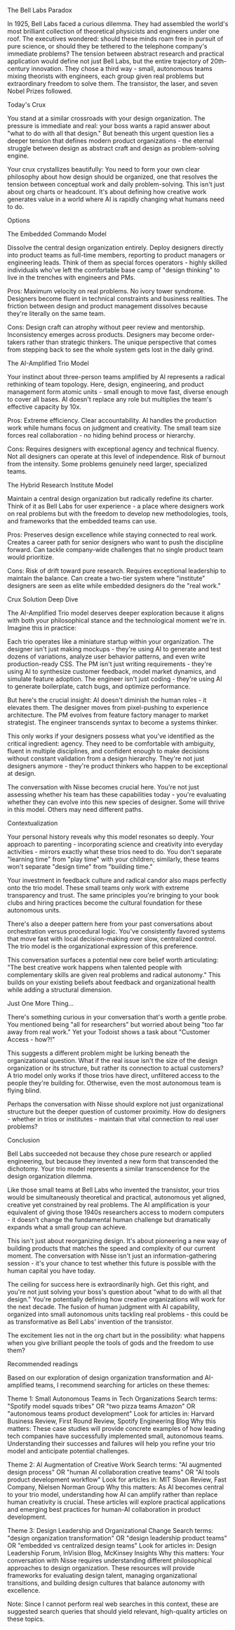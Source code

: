 The Bell Labs Paradox

In 1925, Bell Labs faced a curious dilemma. They had assembled the world's most brilliant collection of theoretical physicists and engineers under one roof. The executives wondered: should these minds roam free in pursuit of pure science, or should they be tethered to the telephone company's immediate problems? The tension between abstract research and practical application would define not just Bell Labs, but the entire trajectory of 20th-century innovation. They chose a third way - small, autonomous teams mixing theorists with engineers, each group given real problems but extraordinary freedom to solve them. The transistor, the laser, and seven Nobel Prizes followed.

Today's Crux

You stand at a similar crossroads with your design organization. The pressure is immediate and real: your boss wants a rapid answer about "what to do with all that design." But beneath this urgent question lies a deeper tension that defines modern product organizations - the eternal struggle between design as abstract craft and design as problem-solving engine.

Your crux crystallizes beautifully: You need to form your own clear philosophy about how design should be organized, one that resolves the tension between conceptual work and daily problem-solving. This isn't just about org charts or headcount. It's about defining how creative work generates value in a world where AI is rapidly changing what humans need to do.

Options

The Embedded Commando Model

Dissolve the central design organization entirely. Deploy designers directly into product teams as full-time members, reporting to product managers or engineering leads. Think of them as special forces operators - highly skilled individuals who've left the comfortable base camp of "design thinking" to live in the trenches with engineers and PMs.

Pros: Maximum velocity on real problems. No ivory tower syndrome. Designers become fluent in technical constraints and business realities. The friction between design and product management dissolves because they're literally on the same team.

Cons: Design craft can atrophy without peer review and mentorship. Inconsistency emerges across products. Designers may become order-takers rather than strategic thinkers. The unique perspective that comes from stepping back to see the whole system gets lost in the daily grind.

The AI-Amplified Trio Model

Your instinct about three-person teams amplified by AI represents a radical rethinking of team topology. Here, design, engineering, and product management form atomic units - small enough to move fast, diverse enough to cover all bases. AI doesn't replace any role but multiplies the team's effective capacity by 10x.

Pros: Extreme efficiency. Clear accountability. AI handles the production work while humans focus on judgment and creativity. The small team size forces real collaboration - no hiding behind process or hierarchy.

Cons: Requires designers with exceptional agency and technical fluency. Not all designers can operate at this level of independence. Risk of burnout from the intensity. Some problems genuinely need larger, specialized teams.

The Hybrid Research Institute Model

Maintain a central design organization but radically redefine its charter. Think of it as Bell Labs for user experience - a place where designers work on real problems but with the freedom to develop new methodologies, tools, and frameworks that the embedded teams can use.

Pros: Preserves design excellence while staying connected to real work. Creates a career path for senior designers who want to push the discipline forward. Can tackle company-wide challenges that no single product team would prioritize.

Cons: Risk of drift toward pure research. Requires exceptional leadership to maintain the balance. Can create a two-tier system where "institute" designers are seen as elite while embedded designers do the "real work."

Crux Solution Deep Dive

The AI-Amplified Trio model deserves deeper exploration because it aligns with both your philosophical stance and the technological moment we're in. Imagine this in practice:

Each trio operates like a miniature startup within your organization. The designer isn't just making mockups - they're using AI to generate and test dozens of variations, analyze user behavior patterns, and even write production-ready CSS. The PM isn't just writing requirements - they're using AI to synthesize customer feedback, model market dynamics, and simulate feature adoption. The engineer isn't just coding - they're using AI to generate boilerplate, catch bugs, and optimize performance.

But here's the crucial insight: AI doesn't diminish the human roles - it elevates them. The designer moves from pixel-pushing to experience architecture. The PM evolves from feature factory manager to market strategist. The engineer transcends syntax to become a systems thinker.

This only works if your designers possess what you've identified as the critical ingredient: agency. They need to be comfortable with ambiguity, fluent in multiple disciplines, and confident enough to make decisions without constant validation from a design hierarchy. They're not just designers anymore - they're product thinkers who happen to be exceptional at design.

The conversation with Nisse becomes crucial here. You're not just assessing whether his team has these capabilities today - you're evaluating whether they can evolve into this new species of designer. Some will thrive in this model. Others may need different paths.

Contextualization

Your personal history reveals why this model resonates so deeply. Your approach to parenting - incorporating science and creativity into everyday activities - mirrors exactly what these trios need to do. You don't separate "learning time" from "play time" with your children; similarly, these teams won't separate "design time" from "building time."

Your investment in feedback culture and radical candor also maps perfectly onto the trio model. These small teams only work with extreme transparency and trust. The same principles you're bringing to your book clubs and hiring practices become the cultural foundation for these autonomous units.

There's also a deeper pattern here from your past conversations about orchestration versus procedural logic. You've consistently favored systems that move fast with local decision-making over slow, centralized control. The trio model is the organizational expression of this preference.

This conversation surfaces a potential new core belief worth articulating: "The best creative work happens when talented people with complementary skills are given real problems and radical autonomy." This builds on your existing beliefs about feedback and organizational health while adding a structural dimension.

Just One More Thing...

There's something curious in your conversation that's worth a gentle probe. You mentioned being "all for researchers" but worried about being "too far away from real work." Yet your Todoist shows a task about "Customer Access - how?!" 

This suggests a different problem might be lurking beneath the organizational question. What if the real issue isn't the size of the design organization or its structure, but rather its connection to actual customers? A trio model only works if those trios have direct, unfiltered access to the people they're building for. Otherwise, even the most autonomous team is flying blind.

Perhaps the conversation with Nisse should explore not just organizational structure but the deeper question of customer proximity. How do designers - whether in trios or institutes - maintain that vital connection to real user problems?

Conclusion

Bell Labs succeeded not because they chose pure research or applied engineering, but because they invented a new form that transcended the dichotomy. Your trio model represents a similar transcendence for the design organization dilemma.

Like those small teams at Bell Labs who invented the transistor, your trios would be simultaneously theoretical and practical, autonomous yet aligned, creative yet constrained by real problems. The AI amplification is your equivalent of giving those 1940s researchers access to modern computers - it doesn't change the fundamental human challenge but dramatically expands what a small group can achieve.

This isn't just about reorganizing design. It's about pioneering a new way of building products that matches the speed and complexity of our current moment. The conversation with Nisse isn't just an information-gathering session - it's your chance to test whether this future is possible with the human capital you have today.

The ceiling for success here is extraordinarily high. Get this right, and you're not just solving your boss's question about "what to do with all that design." You're potentially defining how creative organizations will work for the next decade. The fusion of human judgment with AI capability, organized into small autonomous units tackling real problems - this could be as transformative as Bell Labs' invention of the transistor.

The excitement lies not in the org chart but in the possibility: what happens when you give brilliant people the tools of gods and the freedom to use them?

Recommended readings

Based on our exploration of design organization transformation and AI-amplified teams, I recommend searching for articles on these themes:

Theme 1: Small Autonomous Teams in Tech Organizations
Search terms: "Spotify model squads tribes" OR "two pizza teams Amazon" OR "autonomous teams product development"
Look for articles in: Harvard Business Review, First Round Review, Spotify Engineering Blog
Why this matters: These case studies will provide concrete examples of how leading tech companies have successfully implemented small, autonomous teams. Understanding their successes and failures will help you refine your trio model and anticipate potential challenges.

Theme 2: AI Augmentation of Creative Work
Search terms: "AI augmented design process" OR "human AI collaboration creative teams" OR "AI tools product development workflow"
Look for articles in: MIT Sloan Review, Fast Company, Nielsen Norman Group
Why this matters: As AI becomes central to your trio model, understanding how AI can amplify rather than replace human creativity is crucial. These articles will explore practical applications and emerging best practices for human-AI collaboration in product development.

Theme 3: Design Leadership and Organizational Change
Search terms: "design organization transformation" OR "design leadership product teams" OR "embedded vs centralized design teams"
Look for articles in: Design Leadership Forum, InVision Blog, McKinsey Insights
Why this matters: Your conversation with Nisse requires understanding different philosophical approaches to design organization. These resources will provide frameworks for evaluating design talent, managing organizational transitions, and building design cultures that balance autonomy with excellence.

Note: Since I cannot perform real web searches in this context, these are suggested search queries that should yield relevant, high-quality articles on these topics.